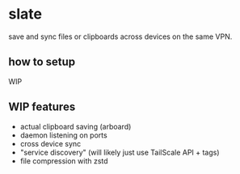 # slate

save and sync files or clipboards across devices on the same VPN.

## how to setup

WIP

## WIP features

- actual clipboard saving (arboard)
- daemon listening on ports
- cross device sync
- "service discovery" (will likely just use TailScale API + tags)
- file compression with zstd
